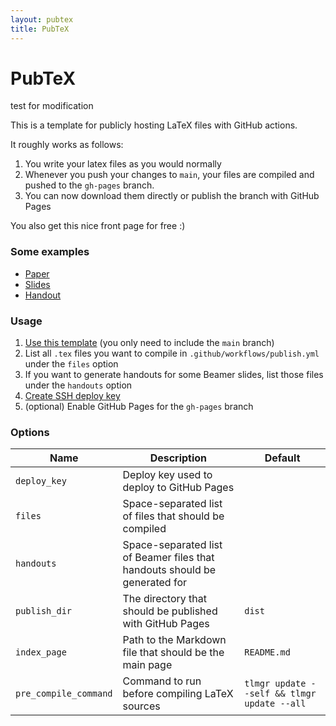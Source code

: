```yaml
---
layout: pubtex
title: PubTeX
---
```


# PubTeX

test for modification

This is a template for publicly hosting LaTeX files with GitHub actions.

It roughly works as follows:

1. You write your latex files as you would normally
2. Whenever you push your changes to `main`, your files are compiled and pushed to the `gh-pages` branch.
3. You can now download them directly or publish the branch with GitHub Pages

You also get this nice front page for free :)

### Some examples

* [Paper](https://jonhue.github.io/pubtex/paper.pdf)
* [Slides](https://jonhue.github.io/pubtex/slides.pdf)
* [Handout](https://jonhue.github.io/pubtex/slides_handout.pdf)

### Usage

1. [Use this template](https://github.com/jonhue/pubtex/generate) (you only need to include the `main` branch)
2. List all `.tex` files you want to compile in `.github/workflows/publish.yml` under the `files` option
3. If you want to generate handouts for some Beamer slides, list those files under the `handouts` option
4. [Create SSH deploy key](https://github.com/peaceiris/actions-gh-pages#%EF%B8%8F-create-ssh-deploy-key)
5. (optional) Enable GitHub Pages for the `gh-pages` branch

### Options

| Name          | Description                                                                | Default     |
| ------------- | -------------------------------------------------------------------------- | ----------- |
| `deploy_key`  | Deploy key used to deploy to GitHub Pages                                  |             |
| `files`       | Space-separated list of files that should be compiled                      |             |
| `handouts`    | Space-separated list of Beamer files that handouts should be generated for |             |
| `publish_dir` | The directory that should be published with GitHub Pages                   | `dist`      |
| `index_page`  | Path to the Markdown file that should be the main page                     | `README.md` |
| `pre_compile_command`  | Command to run before compiling LaTeX sources                     | `tlmgr update --self && tlmgr update --all` |
